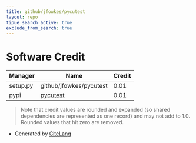 ```yaml
---
title: github/jfowkes/pycutest
layout: repo
tipue_search_active: true
exclude_from_search: true
---
```

# Software Credit

|Manager|Name|Credit|
|-------|----|------|
|setup.py|github/jfowkes/pycutest|0.01|
|pypi|[pycutest](https://github.com/jfowkes/pycutest/)|0.01|


> Note that credit values are rounded and expanded (so shared dependencies are represented as one record) and may not add to 1.0. Rounded values that hit zero are removed.


- Generated by [CiteLang](https://github.com/vsoch/citelang)
